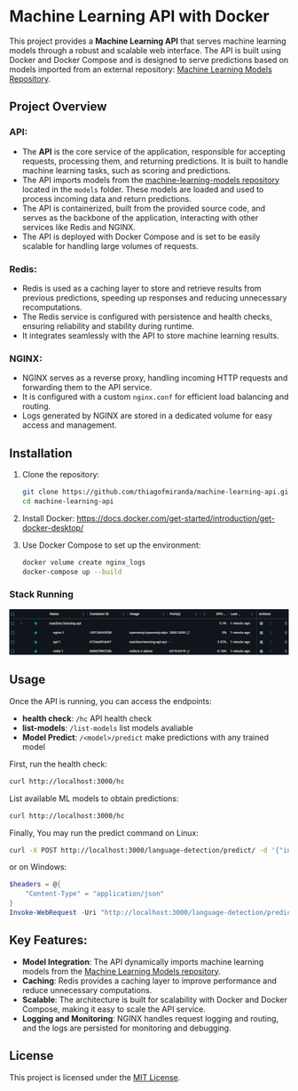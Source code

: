 # Machine Learning API with Docker

This project provides a **Machine Learning API** that serves machine learning models through a robust and scalable web interface. The API is built using Docker and Docker Compose and is designed to serve predictions based on models imported from an external repository: [Machine Learning Models Repository](https://github.com/thiagofmiranda/machine-learning-models).

## Project Overview

### **API**:
   - The **API** is the core service of the application, responsible for accepting requests, processing them, and returning predictions. It is built to handle machine learning tasks, such as scoring and predictions.
   - The API imports models from the [machine-learning-models repository](https://github.com/thiagofmiranda/machine-learning-models) located in the `models` folder. These models are loaded and used to process incoming data and return predictions.
   - The API is containerized, built from the provided source code, and serves as the backbone of the application, interacting with other services like Redis and NGINX.
   - The API is deployed with Docker Compose and is set to be easily scalable for handling large volumes of requests.

### **Redis**:
   - Redis is used as a caching layer to store and retrieve results from previous predictions, speeding up responses and reducing unnecessary recomputations.
   - The Redis service is configured with persistence and health checks, ensuring reliability and stability during runtime.
   - It integrates seamlessly with the API to store machine learning results.

### **NGINX**:
   - NGINX serves as a reverse proxy, handling incoming HTTP requests and forwarding them to the API service.
   - It is configured with a custom `nginx.conf` for efficient load balancing and routing.
   - Logs generated by NGINX are stored in a dedicated volume for easy access and management.


## Installation

1. Clone the repository:
   ```bash
   git clone https://github.com/thiagofmiranda/machine-learning-api.git
   cd machine-learning-api
   ```

2. Install Docker:
    https://docs.docker.com/get-started/introduction/get-docker-desktop/

3. Use Docker Compose to set up the environment:
   ```bash
   docker volume create nginx_logs
   docker-compose up --build
   ```

### Stack Running
![docker](images/docker.png)


## Usage

Once the API is running, you can access the endpoints:
- **health check**: `/hc` API health check
- **list-models**: `/list-models` list models avaliable
- **Model Predict**: `/<model>/predict` make predictions with any trained model

First, run the health check:
```bash
curl http://localhost:3000/hc
```

List available ML models to obtain predictions:
```bash
curl http://localhost:3000/hc
```

Finally, You may run the predict command on Linux:
```bash
curl -X POST http://localhost:3000/language-detection/predict/ -d '{"input_data": {"text": "My name is Thiago"}}' 
```

or on Windows:
```powershell
$headers = @{
    "Content-Type" = "application/json"
}
Invoke-WebRequest -Uri "http://localhost:3000/language-detection/predict" -Method POST -Body '{"input_data": {"text": "My name is Thiago"}}' -Headers $headers
```

## Key Features:

- **Model Integration**: The API dynamically imports machine learning models from the [Machine Learning Models repository](https://github.com/thiagofmiranda/machine-learning-models).
- **Caching**: Redis provides a caching layer to improve performance and reduce unnecessary computations.
- **Scalable**: The architecture is built for scalability with Docker and Docker Compose, making it easy to scale the API service.
- **Logging and Monitoring**: NGINX handles request logging and routing, and the logs are persisted for monitoring and debugging.

## License

This project is licensed under the [MIT License](LICENSE).
